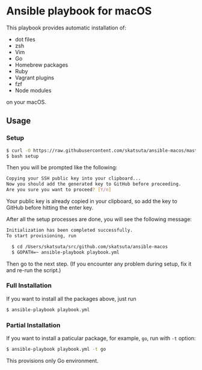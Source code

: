 # Ansible playbook for macOS

This playbook provides automatic installation of:

- dot files
- zsh
- Vim
- Go
- Homebrew packages
- Ruby
- Vagrant plugins
- fzf
- Node modules

on your macOS.

## Usage

### Setup

```sh
$ curl -O https://raw.githubusercontent.com/skatsuta/ansible-macos/master/setup
$ bash setup
```

Then you will be prompted like the following:

```sh
Copying your SSH public key into your clipboard...
Now you should add the generated key to GitHub before proceeding.
Are you sure you want to proceed? [Y/n] 
```

Your public key is already copied in your clipboard, so add the key to GitHub before hitting the enter key.

After all the setup processes are done, you will see the following message:

```sh
Initialization has been completed successfully.
To start provisioning, run

  $ cd /Users/skatsuta/src/github.com/skatsuta/ansible-macos
  $ GOPATH=~ ansible-playbook playbook.yml
```

Then go to the next step.
(If you encounter any problem during setup, fix it and re-run the script.)

### Full Installation

If you want to install all the packages above, just run

```sh
$ ansible-playbook playbook.yml
```

### Partial Installation

If you want to install a paticular package, for example, `go`, run with `-t` option:

```sh
$ ansible-playbook playbook.yml -t go
```

This provisions only Go environment.
